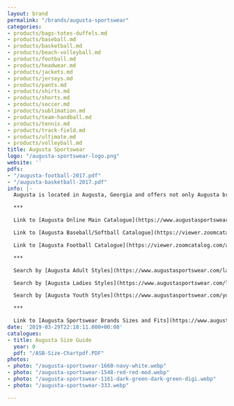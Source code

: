 ```yaml
---
layout: brand
permalink: "/brands/augusta-sportswear"
categories:
- products/bags-totes-duffels.md
- products/baseball.md
- products/basketball.md
- products/beach-volleyball.md
- products/football.md
- products/headwear.md
- products/jackets.md
- products/jerseys.md
- products/pants.md
- products/shirts.md
- products/shorts.md
- products/soccer.md
- products/sublimation.md
- products/team-handball.md
- products/tennis.md
- products/track-field.md
- products/ultimate.md
- products/volleyball.md
title: Augusta Sportswear
logo: "/augusta-sportswear-logo.png"
website: ''
pdfs:
- "/augusta-football-2017.pdf"
- "/augusta-basketball-2017.pdf"
info: |-
  Augusta is located in Augusta, Georgia and offers not only Augusta brands but Holloway, High 5, Pacific Headwear and Russell Athletic.

  ***

  Link to [Augusta Online Main Catalogue](https://www.augustasportswear.com/catalog)

  Link to [Augusta Baseball/Softball Catalogue](https://viewer.zoomcatalog.com/augusta-sportswear-baseball-softball-2020)

  Link to [Augusta Football Catalogue](https://viewer.zoomcatalog.com/augusta-sportswear-football-2020)

  ***

  Search by [Augusta Adult Styles](https://www.augustasportswear.com/ladies-shop-by-brand-augusta)

  Search by [Augusta Ladies Styles](https://www.augustasportswear.com/ladies-shop-by-brand-augusta)

  Search by [Augusta Youth Styles](https://www.augustasportswear.com/youth-shop-by-brand-augusta)

  ***

  Link to [Augusta Sportswear Brands Sizes and Fits](https://www.augustasportswear.com/sizes-and-fits)
date: '2019-03-29T22:18:11.000+00:00'
catalogues:
- title: Augusta Size Guide
  year: 0
  pdf: "/ASB-Size-Chartpdf.PDF"
photos:
- photo: "/augusta-sportswear-1660-navy-white.webp"
- photo: "/augusta-sportswear-1548-red-red-mod.webp"
- photo: "/augusta-sportswear-1161-dark-green-dark-green-digi.webp"
- photo: "/augusta-sportswear-333.webp"

---
```

